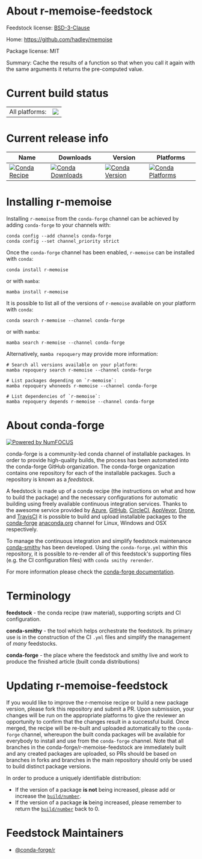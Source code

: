 About r-memoise-feedstock
=========================

Feedstock license: [BSD-3-Clause](https://github.com/conda-forge/r-memoise-feedstock/blob/main/LICENSE.txt)

Home: https://github.com/hadley/memoise

Package license: MIT

Summary: Cache the results of a function so that when you call it again with the same arguments it returns the pre-computed value.

Current build status
====================


<table><tr><td>All platforms:</td>
    <td>
      <a href="https://dev.azure.com/conda-forge/feedstock-builds/_build/latest?definitionId=1347&branchName=main">
        <img src="https://dev.azure.com/conda-forge/feedstock-builds/_apis/build/status/r-memoise-feedstock?branchName=main">
      </a>
    </td>
  </tr>
</table>

Current release info
====================

| Name | Downloads | Version | Platforms |
| --- | --- | --- | --- |
| [![Conda Recipe](https://img.shields.io/badge/recipe-r--memoise-green.svg)](https://anaconda.org/conda-forge/r-memoise) | [![Conda Downloads](https://img.shields.io/conda/dn/conda-forge/r-memoise.svg)](https://anaconda.org/conda-forge/r-memoise) | [![Conda Version](https://img.shields.io/conda/vn/conda-forge/r-memoise.svg)](https://anaconda.org/conda-forge/r-memoise) | [![Conda Platforms](https://img.shields.io/conda/pn/conda-forge/r-memoise.svg)](https://anaconda.org/conda-forge/r-memoise) |

Installing r-memoise
====================

Installing `r-memoise` from the `conda-forge` channel can be achieved by adding `conda-forge` to your channels with:

```
conda config --add channels conda-forge
conda config --set channel_priority strict
```

Once the `conda-forge` channel has been enabled, `r-memoise` can be installed with `conda`:

```
conda install r-memoise
```

or with `mamba`:

```
mamba install r-memoise
```

It is possible to list all of the versions of `r-memoise` available on your platform with `conda`:

```
conda search r-memoise --channel conda-forge
```

or with `mamba`:

```
mamba search r-memoise --channel conda-forge
```

Alternatively, `mamba repoquery` may provide more information:

```
# Search all versions available on your platform:
mamba repoquery search r-memoise --channel conda-forge

# List packages depending on `r-memoise`:
mamba repoquery whoneeds r-memoise --channel conda-forge

# List dependencies of `r-memoise`:
mamba repoquery depends r-memoise --channel conda-forge
```


About conda-forge
=================

[![Powered by
NumFOCUS](https://img.shields.io/badge/powered%20by-NumFOCUS-orange.svg?style=flat&colorA=E1523D&colorB=007D8A)](https://numfocus.org)

conda-forge is a community-led conda channel of installable packages.
In order to provide high-quality builds, the process has been automated into the
conda-forge GitHub organization. The conda-forge organization contains one repository
for each of the installable packages. Such a repository is known as a *feedstock*.

A feedstock is made up of a conda recipe (the instructions on what and how to build
the package) and the necessary configurations for automatic building using freely
available continuous integration services. Thanks to the awesome service provided by
[Azure](https://azure.microsoft.com/en-us/services/devops/), [GitHub](https://github.com/),
[CircleCI](https://circleci.com/), [AppVeyor](https://www.appveyor.com/),
[Drone](https://cloud.drone.io/welcome), and [TravisCI](https://travis-ci.com/)
it is possible to build and upload installable packages to the
[conda-forge](https://anaconda.org/conda-forge) [anaconda.org](https://anaconda.org/)
channel for Linux, Windows and OSX respectively.

To manage the continuous integration and simplify feedstock maintenance
[conda-smithy](https://github.com/conda-forge/conda-smithy) has been developed.
Using the ``conda-forge.yml`` within this repository, it is possible to re-render all of
this feedstock's supporting files (e.g. the CI configuration files) with ``conda smithy rerender``.

For more information please check the [conda-forge documentation](https://conda-forge.org/docs/).

Terminology
===========

**feedstock** - the conda recipe (raw material), supporting scripts and CI configuration.

**conda-smithy** - the tool which helps orchestrate the feedstock.
                   Its primary use is in the construction of the CI ``.yml`` files
                   and simplify the management of *many* feedstocks.

**conda-forge** - the place where the feedstock and smithy live and work to
                  produce the finished article (built conda distributions)


Updating r-memoise-feedstock
============================

If you would like to improve the r-memoise recipe or build a new
package version, please fork this repository and submit a PR. Upon submission,
your changes will be run on the appropriate platforms to give the reviewer an
opportunity to confirm that the changes result in a successful build. Once
merged, the recipe will be re-built and uploaded automatically to the
`conda-forge` channel, whereupon the built conda packages will be available for
everybody to install and use from the `conda-forge` channel.
Note that all branches in the conda-forge/r-memoise-feedstock are
immediately built and any created packages are uploaded, so PRs should be based
on branches in forks and branches in the main repository should only be used to
build distinct package versions.

In order to produce a uniquely identifiable distribution:
 * If the version of a package **is not** being increased, please add or increase
   the [``build/number``](https://docs.conda.io/projects/conda-build/en/latest/resources/define-metadata.html#build-number-and-string).
 * If the version of a package **is** being increased, please remember to return
   the [``build/number``](https://docs.conda.io/projects/conda-build/en/latest/resources/define-metadata.html#build-number-and-string)
   back to 0.

Feedstock Maintainers
=====================

* [@conda-forge/r](https://github.com/conda-forge/r/)

